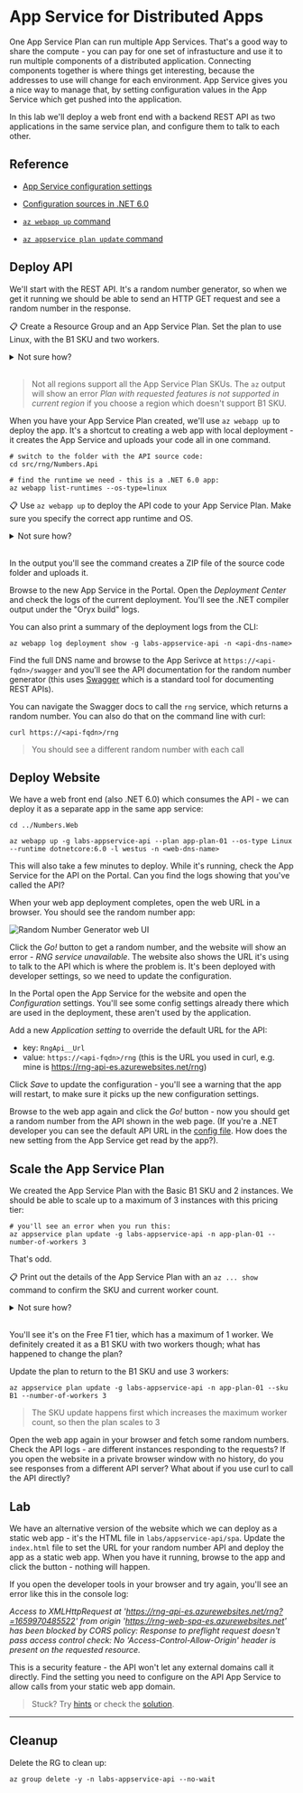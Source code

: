 # App Service for Distributed Apps

One App Service Plan can run multiple App Services. That's a good way to share the compute - you can pay for one set of infrastucture and use it to run multiple components of a distributed application. Connecting components together is where things get interesting, because the addresses to use will change for each environment. App Service gives you a nice way to manage that, by setting configuration values in the App Service which get pushed into the application.

In this lab we'll deploy a web front end with a backend REST API as two applications in the same service plan, and configure them to talk to each other.

## Reference

- [App Service configuration settings](https://learn.microsoft.com/en-us/azure/app-service/configure-common?tabs=portal)

- [Configuration sources in .NET 6.0](https://learn.microsoft.com/en-us/aspnet/core/fundamentals/configuration/?view=aspnetcore-6.0)

- [`az webapp up` command](https://learn.microsoft.com/en-us/cli/azure/webapp?view=azure-cli-latest#az-webapp-up)

- [`az appservice plan update` command](https://learn.microsoft.com/hu-hu/cli/azure/appservice/plan?view=azure-cli-latest#az-appservice-plan-update)

## Deploy API

We'll start with the REST API. It's a random number generator, so when we get it running we should be able to send an HTTP GET request and see a random number in the response.

📋 Create a Resource Group and an App Service Plan. Set the plan to use Linux, with the B1 SKU and two workers.

<details>
  <summary>Not sure how?</summary>

The RG is the usual command:

```
<<<<<<< HEAD
az group create -n labs-appservice-api --tags courselabs=azure -l southeastasia 
=======
az group create -n labs-appservice-api --tags courselabs=azure -l westeurope 
>>>>>>> 294ba0192c4d7be6084b7914be1fecee6edd1552
```

For the App Service Plan, print the help text to see the options:

```
az appservice plan create --help
```

And create with the required settings:

```
az appservice plan create -g labs-appservice-api -n app-plan-01 --is-linux --sku B1 --number-of-workers 2  -l westus
```

</details><br/>

> Not all regions support all the App Service Plan SKUs. The `az` output will show an error _Plan with requested features is not supported in current region_ if you choose a region which doesn't support B1 SKU.

When you have your App Service Plan created, we'll use `az webapp up` to deploy the app. It's a shortcut to creating a web app with local deployment - it creates the App Service and uploads your code all in one command.

```
# switch to the folder with the API source code:
cd src/rng/Numbers.Api

# find the runtime we need - this is a .NET 6.0 app:
az webapp list-runtimes --os-type=linux
```

📋 Use `az webapp up` to deploy the API code to your App Service Plan. Make sure you specify the correct app runtime and OS.

<details>
  <summary>Not sure how?</summary>

The `webapp up` command will create an App Service Plan if you don't specify one. If you do provide an existing plan, you still need to set the OS and runtime, as well as a unique DNS name:

```
az webapp up -g labs-appservice-api --plan app-plan-01 --os-type Linux --runtime dotnetcore:6.0 -l westus -n <api-dns-name>
```

</details><br/>

In the output you'll see the command creates a ZIP file of the source code folder and uploads it.

Browse to the new App Service in the Portal. Open the _Deployment Center_ and check the logs of the current deployment. You'll see the .NET compiler output under the "Oryx build" logs.

You can also print a summary of the deployment logs from the CLI:

```
az webapp log deployment show -g labs-appservice-api -n <api-dns-name>
```

Find the full DNS name and browse to the App Serivce at `https://<api-fqdn>/swagger` and you'll see the API documentation for the random number generator (this uses [Swagger](https://swagger.io) which is a standard tool for documenting REST APIs).

You can navigate the Swagger docs to call the `rng` service, which returns a random number. You can also do that on the command line with curl:

```
curl https://<api-fqdn>/rng
```

> You should see a different random number with each call

## Deploy Website

We have a web front end (also .NET 6.0) which consumes the API - we can deploy it as a separate app in the same app service:

```
cd ../Numbers.Web

az webapp up -g labs-appservice-api --plan app-plan-01 --os-type Linux --runtime dotnetcore:6.0 -l westus -n <web-dns-name> 
```

This will also take a few minutes to deploy. While it's running, check the App Service for the API on the Portal. Can you find the logs showing that you've called the API?

When your web app deployment completes, open the web URL in a browser. You should see the random number app:

![Random Number Generator web UI](/img/rng-web.png)

Click the _Go!_ button to get a random number, and the website will show an error - _RNG service unavailable_. The website also shows the URL it's using to talk to the API which is where the problem is. It's been deployed with developer settings, so we need to update the configuration.

In the Portal open the App Service for the website and open the _Configuration_ settings. You'll see some config settings already there which are used in the deployment, these aren't used by the application. 

Add a new _Application setting_ to override the default URL for the API:

- key: `RngApi__Url`
- value: `https://<api-fqdn>/rng` (this is the URL you used in curl, e.g. mine is https://rng-api-es.azurewebsites.net/rng)

Click _Save_ to update the configuration - you'll see a warning that the app will restart, to make sure it picks up the new configuration settings. 

Browse to the web app again and click the _Go!_ button - now you should get a random number from the API shown in the web page. (If you're a .NET developer you can see the default API URL in the [config file](/src/rng/Numbers.Web/appsettings.json). How does the new setting from the App Service get read by the app?).

## Scale the App Service Plan

We created the App Service Plan with the Basic B1 SKU and 2 instances. We should be able to scale up to a maximum of 3 instances with this pricing tier:

```
# you'll see an error when you run this:
az appservice plan update -g labs-appservice-api -n app-plan-01 --number-of-workers 3
```

That's odd. 

📋 Print out the details of the App Service Plan with an `az ... show` command to confirm the SKU and current worker count.

<details>
  <summary>Not sure how?</summary>

```
az appservice plan show -g labs-appservice-api -n app-plan-01 
```

</details><br/>

You'll see it's on the Free F1 tier, which has a maximum of 1 worker. We definitely created it as a B1 SKU with two workers though; what has happened to change the plan?

Update the plan to return to the B1 SKU and use 3 workers:

```
az appservice plan update -g labs-appservice-api -n app-plan-01 --sku B1 --number-of-workers 3
```

> The SKU update happens first which increases the maximum worker count, so then the plan scales to 3

Open the web app again in your browser and fetch some random numbers. Check the API logs - are different instances responding to the requests? If you open the website in a private browser window with no history, do you see responses from a different API server? What about if you use curl to call the API directly?

## Lab

We have an alternative version of the website which we can deploy as a static web app - it's the HTML file in `labs/appservice-api/spa`. Update the `index.html` file to set the URL for your random number API and deploy the app as a static web app. When you have it running, browse to the app and click the button - nothing will happen.

If you open the developer tools in your browser and try again, you'll see an error like this in the console log:

_Access to XMLHttpRequest at 'https://rng-api-es.azurewebsites.net/rng?=1659970485522' from origin 'https://rng-web-spa-es.azurewebsites.net' has been blocked by CORS policy: Response to preflight request doesn't pass access control check: No 'Access-Control-Allow-Origin' header is present on the requested resource._

This is a security feature - the API won't let any external domains call it directly. Find the setting you need to configure on the API App Service to allow calls from your static web app domain.

> Stuck? Try [hints](hints.md) or check the [solution](solution.md).

___

## Cleanup

Delete the RG to clean up:

```
az group delete -y -n labs-appservice-api --no-wait
```